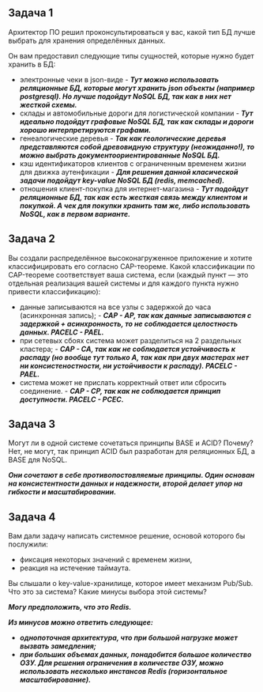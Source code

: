 ## Задача 1

Архитектор ПО решил проконсультироваться у вас, какой тип БД 
лучше выбрать для хранения определённых данных.

Он вам предоставил следующие типы сущностей, которые нужно будет хранить в БД:

- электронные чеки в json-виде - **_Тут можно использовать реляционные БД, которые могут хранить json объекты (например postgresql). Но лучше подойдут NoSQL БД, так как в них нет жесткой схемы._**
- склады и автомобильные дороги для логистической компании - **_Тут идеально подойдут графовые NoSQL БД, так как склады и дороги хорошо интерпретируются графами._**
- генеалогические деревья - **_Так как геологические деревья представляются собой древовидную структуру (неожиданно!), то можно выбрать документоориентированные NoSQL БД._**
- кэш идентификаторов клиентов с ограниченным временем жизни для движка аутенфикации - **_Для решения данной класической задачи подойдут key-value NoSQL БД (redis, memcached)._**
- отношения клиент-покупка для интернет-магазина - **_Тут подойдут реляционные БД, так как есть жесткая связь между клиентом и покупкой. А чек для покупки хранить там же, либо использовать NoSQL, как в первом варианте._**

## Задача 2

Вы создали распределённое высоконагруженное приложение и хотите классифицировать его согласно 
CAP-теореме. Какой классификации по CAP-теореме соответствует ваша система, если 
(каждый пункт — это отдельная реализация вашей системы и для каждого пункта нужно привести классификацию):

- данные записываются на все узлы с задержкой до часа (асинхронная запись); - **_CAP - AP, так как данные записываются с задержкой + асинхронность, то не соблюдается целостность данных. PACELC - PAEL._**
- при сетевых сбоях система может разделиться на 2 раздельных кластера; - **_CAP - CA, так как не соблюдается устойчивость к распаду (но вообще тут только A, так как при двух мастерах нет ни консистеностности, ни устойчивости к распаду). PACELC - PAEL._**
- система может не прислать корректный ответ или сбросить соединение. - **_CAP - CP, так как не соблюдается принцип доступности. PACELC - PCEC._**

## Задача 3

Могут ли в одной системе сочетаться принципы BASE и ACID? Почему?
Нет, не могут, так принцип ACID был разработан для реляционных БД, а BASE для NoSQL.

**_Они сочетают в себе противопостовляемые принципы. Один основан на консистентности данных и надежности, второй делает упор на гибкости и масштабировании._**

## Задача 4

Вам дали задачу написать системное решение, основой которого бы послужили:

- фиксация некоторых значений с временем жизни,
- реакция на истечение таймаута.

Вы слышали о key-value-хранилище, которое имеет механизм Pub/Sub. 
Что это за система? Какие минусы выбора этой системы?

**_Могу предположить, что это Redis._**

**_Из минусов можно ответить следующее:_**
- **_однопоточная архитектура, что при большой нагрузке может вызвать замедления;_**
- **_при больших объемах данных, понадобится большое количество ОЗУ. Для решения ограничения в количестве ОЗУ, можно использовать несколько инстансов Redis (горизонтальное масштабирование)._**
